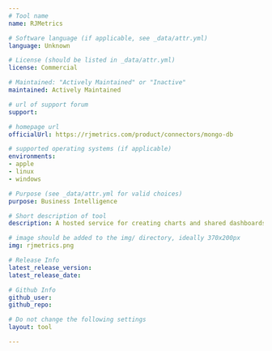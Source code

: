 ```yaml
---
# Tool name
name: RJMetrics

# Software language (if applicable, see _data/attr.yml)
language: Unknown

# License (should be listed in _data/attr.yml)
license: Commercial

# Maintained: "Actively Maintained" or "Inactive"
maintained: Actively Maintained

# url of support forum
support: 

# homepage url
officialUrl: https://rjmetrics.com/product/connectors/mongo-db

# supported operating systems (if applicable)
environments:
- apple
- linux
- windows

# Purpose (see _data/attr.yml for valid choices)
purpose: Business Intelligence

# Short description of tool
description: A hosted service for creating charts and shared dashboards from a disparate set of data sources, including a dedicated connector for MongoDB.

# image should be added to the img/ directory, ideally 370x200px
img: rjmetrics.png

# Release Info
latest_release_version: 
latest_release_date: 

# Github Info
github_user: 
github_repo: 

# Do not change the following settings
layout: tool

---
```


